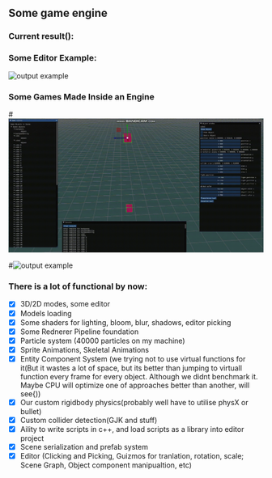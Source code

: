 ## Some game engine

### Current result():

### Some Editor Example:
![output example](assets/example_gif2.gif "output example")

### Some Games Made Inside an Engine
#![output example](assets/example_gif3.gif "output example")

#![output example](assets/example_gif5.gif "output example")

### There is a lot of functional by now:
- [X] 3D/2D modes, some editor
- [X] Models loading
- [X] Some shaders for lighting, bloom, blur, shadows, editor picking
- [X] Some Rednerer Pipeline foundation
- [X] Particle system (40000 particles on my machine)
- [X] Sprite Animations, Skeletal Animations
- [X] Entity Component System (we trying not to use virtual functions for it(But it wastes a lot of space, but its better than jumping to virtuall function every frame for every object. Although we didnt benchmark it. Maybe CPU will optimize one of approaches better than another, will see{))
- [X] Our custom rigidbody physics(probably well have to utilise physX or bullet)
- [X] Custom collider detection(GJK and stuff)
- [X] Aility to write scripts in c++, and load scripts as a library into editor project
- [X] Scene serialization and prefab system
- [X] Editor (Clicking and Picking, Guizmos for tranlation, rotation, scale; Scene Graph, Object component manipualtion, etc)

